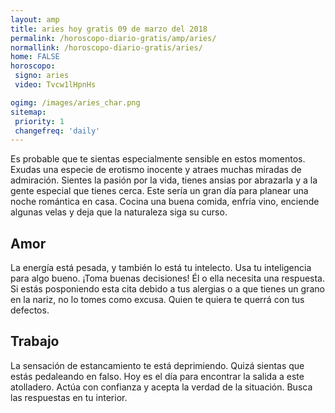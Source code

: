```yaml
---
layout: amp
title: aries hoy gratis 09 de marzo del 2018 
permalink: /horoscopo-diario-gratis/amp/aries/
normallink: /horoscopo-diario-gratis/aries/
home: FALSE
horoscopo:
 signo: aries
 video: Tvcw1lHpnHs

ogimg: /images/aries_char.png
sitemap:
 priority: 1
 changefreq: 'daily'
---
```



Es probable que te sientas especialmente sensible en estos momentos. Exudas una especie de erotismo inocente y atraes muchas miradas de admiración. Sientes la pasión por la vida, tienes ansias por abrazarla y a la gente especial que tienes cerca. Este sería un gran día para planear una noche romántica en casa. Cocina una buena comida, enfría vino, enciende algunas velas y deja que la naturaleza siga su curso.

## Amor

La energía está pesada, y también lo está tu intelecto. Usa tu inteligencia para algo bueno. ¡Toma buenas decisiones! Él o ella necesita una respuesta. Si estás posponiendo esta cita debido a tus alergias o a que tienes un grano en la nariz, no lo tomes como excusa. Quien te quiera te querrá con tus defectos.

## Trabajo

La sensación de estancamiento te está deprimiendo. Quizá sientas que estás pedaleando en falso. Hoy es el día para encontrar la salida a este atolladero. Actúa con confianza y acepta la verdad de la situación. Busca las respuestas en tu interior.